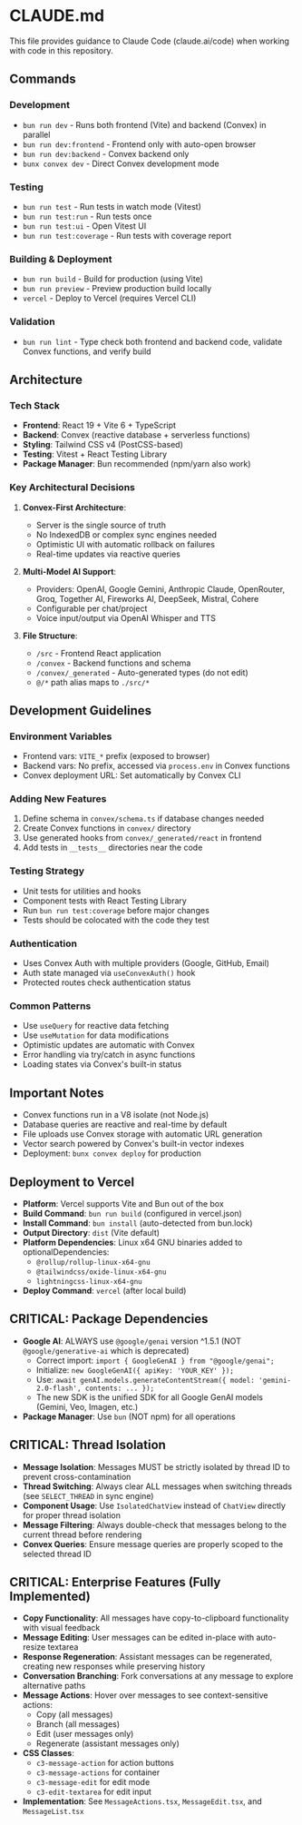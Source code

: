 # CLAUDE.md

This file provides guidance to Claude Code (claude.ai/code) when working with code in this repository.

## Commands

### Development
- `bun run dev` - Runs both frontend (Vite) and backend (Convex) in parallel
- `bun run dev:frontend` - Frontend only with auto-open browser
- `bun run dev:backend` - Convex backend only
- `bunx convex dev` - Direct Convex development mode

### Testing
- `bun run test` - Run tests in watch mode (Vitest)
- `bun run test:run` - Run tests once
- `bun run test:ui` - Open Vitest UI
- `bun run test:coverage` - Run tests with coverage report

### Building & Deployment
- `bun run build` - Build for production (using Vite)
- `bun run preview` - Preview production build locally
- `vercel` - Deploy to Vercel (requires Vercel CLI)

### Validation
- `bun run lint` - Type check both frontend and backend code, validate Convex functions, and verify build

## Architecture

### Tech Stack
- **Frontend**: React 19 + Vite 6 + TypeScript
- **Backend**: Convex (reactive database + serverless functions)
- **Styling**: Tailwind CSS v4 (PostCSS-based)
- **Testing**: Vitest + React Testing Library
- **Package Manager**: Bun recommended (npm/yarn also work)

### Key Architectural Decisions

1. **Convex-First Architecture**: 
   - Server is the single source of truth
   - No IndexedDB or complex sync engines needed
   - Optimistic UI with automatic rollback on failures
   - Real-time updates via reactive queries

2. **Multi-Model AI Support**:
   - Providers: OpenAI, Google Gemini, Anthropic Claude, OpenRouter, Groq, Together AI, Fireworks AI, DeepSeek, Mistral, Cohere
   - Configurable per chat/project
   - Voice input/output via OpenAI Whisper and TTS

3. **File Structure**:
   - `/src` - Frontend React application
   - `/convex` - Backend functions and schema
   - `/convex/_generated` - Auto-generated types (do not edit)
   - `@/*` path alias maps to `./src/*`

## Development Guidelines

### Environment Variables
- Frontend vars: `VITE_*` prefix (exposed to browser)
- Backend vars: No prefix, accessed via `process.env` in Convex functions
- Convex deployment URL: Set automatically by Convex CLI

### Adding New Features
1. Define schema in `convex/schema.ts` if database changes needed
2. Create Convex functions in `convex/` directory
3. Use generated hooks from `convex/_generated/react` in frontend
4. Add tests in `__tests__` directories near the code

### Testing Strategy
- Unit tests for utilities and hooks
- Component tests with React Testing Library
- Run `bun run test:coverage` before major changes
- Tests should be colocated with the code they test

### Authentication
- Uses Convex Auth with multiple providers (Google, GitHub, Email)
- Auth state managed via `useConvexAuth()` hook
- Protected routes check authentication status

### Common Patterns
- Use `useQuery` for reactive data fetching
- Use `useMutation` for data modifications
- Optimistic updates are automatic with Convex
- Error handling via try/catch in async functions
- Loading states via Convex's built-in status

## Important Notes
- Convex functions run in a V8 isolate (not Node.js)
- Database queries are reactive and real-time by default
- File uploads use Convex storage with automatic URL generation
- Vector search powered by Convex's built-in vector indexes
- Deployment: `bunx convex deploy` for production

## Deployment to Vercel
- **Platform**: Vercel supports Vite and Bun out of the box
- **Build Command**: `bun run build` (configured in vercel.json)
- **Install Command**: `bun install` (auto-detected from bun.lock)
- **Output Directory**: `dist` (Vite default)
- **Platform Dependencies**: Linux x64 GNU binaries added to optionalDependencies:
  - `@rollup/rollup-linux-x64-gnu`
  - `@tailwindcss/oxide-linux-x64-gnu`
  - `lightningcss-linux-x64-gnu`
- **Deploy Command**: `vercel` (after local build)

## CRITICAL: Package Dependencies
- **Google AI**: ALWAYS use `@google/genai` version ^1.5.1 (NOT `@google/generative-ai` which is deprecated)
  - Correct import: `import { GoogleGenAI } from "@google/genai";`
  - Initialize: `new GoogleGenAI({ apiKey: 'YOUR_KEY' });`
  - Use: `await genAI.models.generateContentStream({ model: 'gemini-2.0-flash', contents: ... });`
  - The new SDK is the unified SDK for all Google GenAI models (Gemini, Veo, Imagen, etc.)
- **Package Manager**: Use `bun` (NOT npm) for all operations

## CRITICAL: Thread Isolation
- **Message Isolation**: Messages MUST be strictly isolated by thread ID to prevent cross-contamination
- **Thread Switching**: Always clear ALL messages when switching threads (see `SELECT_THREAD` in sync engine)
- **Component Usage**: Use `IsolatedChatView` instead of `ChatView` directly for proper thread isolation
- **Message Filtering**: Always double-check that messages belong to the current thread before rendering
- **Convex Queries**: Ensure message queries are properly scoped to the selected thread ID

## CRITICAL: Enterprise Features (Fully Implemented)
- **Copy Functionality**: All messages have copy-to-clipboard functionality with visual feedback
- **Message Editing**: User messages can be edited in-place with auto-resize textarea
- **Response Regeneration**: Assistant messages can be regenerated, creating new responses while preserving history
- **Conversation Branching**: Fork conversations at any message to explore alternative paths
- **Message Actions**: Hover over messages to see context-sensitive actions:
  - Copy (all messages)
  - Branch (all messages)
  - Edit (user messages only)
  - Regenerate (assistant messages only)
- **CSS Classes**: 
  - `c3-message-action` for action buttons
  - `c3-message-actions` for container
  - `c3-message-edit` for edit mode
  - `c3-edit-textarea` for edit input
- **Implementation**: See `MessageActions.tsx`, `MessageEdit.tsx`, and `MessageList.tsx`
